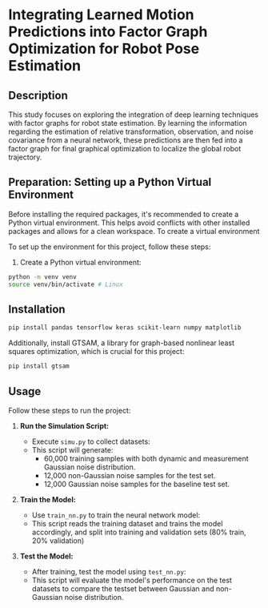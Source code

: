 # Integrating Learned Motion Predictions into Factor Graph Optimization for Robot Pose Estimation

## Description
This study focuses on exploring the integration of deep learning techniques with factor graphs for robot state estimation. By learning the information regarding the estimation of relative transformation, observation, and noise covariance from a neural network, these predictions are then fed into a factor graph for final graphical optimization to localize the global robot trajectory.

##  Preparation: Setting up a Python Virtual Environment

Before installing the required packages, it's recommended to create a Python virtual environment. This helps avoid conflicts with other installed packages and allows for a clean workspace. To create a virtual environment

To set up the environment for this project, follow these steps:
1. Create a Python virtual environment:
```bash
python -m venv venv
source venv/bin/activate # Linux
```

## Installation
```bash
pip install pandas tensorflow keras scikit-learn numpy matplotlib
```

Additionally, install GTSAM, a library for graph-based nonlinear least squares optimization, which is crucial for this project:
```bash
pip install gtsam
```

## Usage
Follow these steps to run the project:

1. **Run the Simulation Script:**
   - Execute `simu.py` to collect datasets:
   - This script will generate:
     - 60,000 training samples with both dynamic and measurement Gaussian noise distribution.
     - 12,000 non-Gaussian noise samples for the test set.
     - 12,000 Gaussian noise samples for the baseline test set.

2. **Train the Model:**
   - Use `train_nn.py` to train the neural network model:
   - This script reads the training dataset and trains the model accordingly, and split into training and validation sets (80% train, 20% validation)

3. **Test the Model:**
   - After training, test the model using `test_nn.py`:
   - This script will evaluate the model's performance on the test datasets to compare the testset between Gaussian and non-Gaussian noise distribution.


